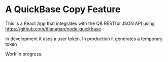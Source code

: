 # A QuickBase Copy Feature

This is a React App that integrates with the QB RESTful JSON API using https://github.com/tflanagan/node-quickbase

In development it uses a user token.
In production it generates a temporary token

Work in progress.
